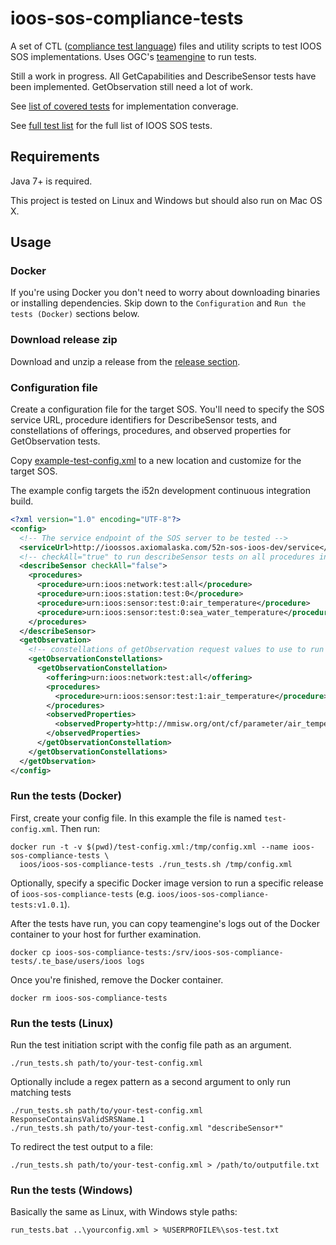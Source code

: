# ioos-sos-compliance-tests

A set of CTL ([compliance test language](http://portal.opengeospatial.org/files/?artifact_id=33085)) files and utility scripts to test IOOS SOS implementations.
Uses OGC's [teamengine](https://github.com/opengeospatial/teamengine) to run tests.

Still a work in progress. All GetCapabilities and DescribeSensor tests have been implemented. GetObservation still need a lot of work.

See [list of covered tests](covered_tests.txt) for implementation converage.

See [full test list](https://github.com/ioos/sos-guidelines/blob/master/doc/testing/sos_test_list_github_notoc_summary.md) for the full list of IOOS SOS tests.

## Requirements

Java 7+ is required.

This project is tested on Linux and Windows but should also run on Mac OS X.

## Usage

### Docker

If you're using Docker you don't need to worry about downloading binaries or installing dependencies.
Skip down to the `Configuration` and `Run the tests (Docker)` sections below.

### Download release zip

Download and unzip a release from the [release section](https://github.com/ioos/ioos-sos-compliance-tests/releases).

### Configuration file

Create a configuration file for the target SOS. You'll need to specify the SOS service URL, procedure identifiers for DescribeSensor tests,
and constellations of offerings, procedures, and observed properties for GetObservation tests.

Copy [example-test-config.xml](example-test-config.xml) to a new location and customize for the target SOS.

The example config targets the i52n development continuous integration build.

```xml
<?xml version="1.0" encoding="UTF-8"?>
<config>
  <!-- The service endpoint of the SOS server to be tested -->
  <serviceUrl>http://ioossos.axiomalaska.com/52n-sos-ioos-dev/service</serviceUrl>
  <!-- checkAll="true" to run describeSensor tests on all procedures in the SOS. Otherwise list below -->
  <describeSensor checkAll="false">
    <procedures>
      <procedure>urn:ioos:network:test:all</procedure>
      <procedure>urn:ioos:station:test:0</procedure>
      <procedure>urn:ioos:sensor:test:0:air_temperature</procedure>
      <procedure>urn:ioos:sensor:test:0:sea_water_temperature</procedure>
    </procedures>
  </describeSensor>
  <getObservation>
    <!-- constellations of getObservation request values to use to run tests -->
    <getObservationConstellations>
      <getObservationConstellation>
        <offering>urn:ioos:network:test:all</offering>
        <procedures>
          <procedure>urn:ioos:sensor:test:1:air_temperature</procedure>
        </procedures>
        <observedProperties>
          <observedProperty>http://mmisw.org/ont/cf/parameter/air_temperature</observedProperty>
        </observedProperties>
      </getObservationConstellation>
    </getObservationConstellations>
  </getObservation>
</config>
```

### Run the tests (Docker)

First, create your config file. In this example the file is named `test-config.xml`. Then run:

```
docker run -t -v $(pwd)/test-config.xml:/tmp/config.xml --name ioos-sos-compliance-tests \
  ioos/ioos-sos-compliance-tests ./run_tests.sh /tmp/config.xml
```

Optionally, specify a specific Docker image version to run a specific release of `ioos-sos-compliance-tests`
(e.g. `ioos/ioos-sos-compliance-tests:v1.0.1`).

After the tests have run, you can copy teamengine's logs out of the Docker container to
your host for further examination.

```
docker cp ioos-sos-compliance-tests:/srv/ioos-sos-compliance-tests/.te_base/users/ioos logs
```

Once you're finished, remove the Docker container.

```
docker rm ioos-sos-compliance-tests
```


### Run the tests (Linux)

Run the test initiation script with the config file path as an argument.

```
./run_tests.sh path/to/your-test-config.xml
```

Optionally include a regex pattern as a second argument to only run matching tests

```
./run_tests.sh path/to/your-test-config.xml ResponseContainsValidSRSName.1
./run_tests.sh path/to/your-test-config.xml "describeSensor*"
```

To redirect the test output to a file:

```
./run_tests.sh path/to/your-test-config.xml > /path/to/outputfile.txt
```

### Run the tests (Windows)

Basically the same as Linux, with Windows style paths:

```
run_tests.bat ..\yourconfig.xml > %USERPROFILE%\sos-test.txt
```


